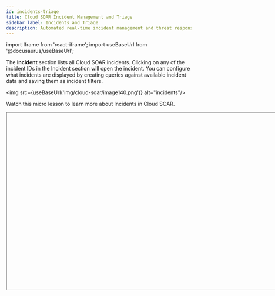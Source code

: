 ```yaml
---
id: incidents-triage
title: Cloud SOAR Incident Management and Triage
sidebar_label: Incidents and Triage
description: Automated real-time incident management and threat response.
---
```


import Iframe from 'react-iframe';
import useBaseUrl from '@docusaurus/useBaseUrl';

The **Incident** section lists all Cloud SOAR incidents. Clicking on any of the incident IDs in the Incident section will open the incident. You can configure what incidents are displayed by creating queries against available incident data and saving them as incident filters.


<img src={useBaseUrl('img/cloud-soar/image140.png')} alt="incidents"/>


Watch this micro lesson to learn more about Incidents in Cloud SOAR.

<Iframe url="https://www.youtube.com/embed/GDWFGJ8JOqA?rel=0"
        width="854px"
        height="480px"
        id="myId"
        className="video-container"
        display="initial"
        position="relative"
        allow="accelerometer; autoplay=1; clipboard-write; encrypted-media; gyroscope; picture-in-picture"
        allowfullscreen
        />

## Filtering Incidents

You can also manipulate what data is to be displayed from the Incident section by adjusting which columns are viewable. The adjust these columns, click on the cogwheel on the top right-side of the screen. This will display a configuration screen that allows you to choose which data is displayed and where on the screen it should be displayed by clicking the + sign next to the selection and then dragging and dropping the selection in the order to be viewed.

<img src={useBaseUrl('img/cloud-soar/image141.png')} alt="Adjust columns" width="800"/>


Once the columns are added and organized, click **Apply** to continue.

From the Incident section you can search, build, and issue queries against existing incidents by simply typing in the search bar at the top of the screen.

<img src={useBaseUrl('img/cloud-soar/image142.png')} alt="Search issues" width="800"/>

Cloud SOAR also provides its you with a command cheat sheet to help build incident filtering queries. To access the cheat sheet, click on the information icon to display the query options.

Once a query or a search is committed, they can be saved for future use by clicking the star icon to the right of the search bar. These saved searches will be stored as tabs just below the search bar.

<img src={useBaseUrl('img/cloud-soar/image145.png')} alt="save query" width="800"/>

Bulk actions may be performed on any incidents in the Incident Overview list. To perform bulk actions on incidents, check the incidents you wish to perform the bulk actions on, then click the three-dot kebab menu in the upper left-hand corner of the screen and select the appropriate bulk action. Bulk actions include:
- Edit
- Close
- Reopen
- Delete
- Restore
- Add Investigator
- Change Owner <br/><img src={useBaseUrl('img/cloud-soar/image146.png')} alt="Bulk actions" width="200"/>

### Add investigators

Investigators are users who are involved in incidents and have access to perform operations on the incidents and view the incident data. To be able to add investigators to incidents, you must be assigned the **Manage Investigators** [Cloud SOAR role capability](/docs/manage/users-roles/roles/role-capabilities/#cloud-soar). 

To add investigators to incidents:

1. Click **Incidents** in the upper left of the Cloud SOAR UI.
1. Check the incidents you want to add investigators to.
1. Click the three-dot kebab menu in the upper left-hand corner of the screen.
1. Select **Add Investigator**.<br/>The **Add Investigator** screen is displayed. <br/><img src={useBaseUrl('img/cloud-soar/cloud-soar-add-investigator.png')} alt="Add Investigator dialog" style={{border: '1px solid gray'}} width="700"/>
1. Select the investigators to add to the selected incidents.
1. In the **Role** column, select the role assigned to the users that you want them to have as investigators. For example, select Analyst, Administrator, or some other role. The roles must have the appropriate Cloud SOAR role capabilities that you want them to have as investigators of the incidents. 
1. Click **Apply**. 

#### View investigators assigned to an incident

1. Click **Incidents** in the upper left of the Cloud SOAR UI.
1. Select an incident. The investigators appear in the **Investigators** widget. <br/><img src={useBaseUrl('img/cloud-soar/cloud-soar-incident-investigators.png')} alt="Investigators widget" style={{border: '1px solid gray'}} width="400"/>
1. To add another investigator to the incident, click the **+** icon in the upper-right of the dialog.
1. To remove an investigator from the incident, hover your mouse over the investigator name and click the trash can icon that appears to the right.
1. To change the role an investigator has for the incident, in the **Role** column select the role assigned to the user that you want them to have as an investigator.

#### Investigator roles

When you add an investigator to an incident, you select the [role assigned to the users](/docs/manage/users-roles/roles/add-remove-users-role/) that you want them to have as an investigator. The selected role must have the appropriate [Cloud SOAR role capabilities](/docs/manage/users-roles/roles/role-capabilities/#cloud-soar) that you want the investigator to have to be able to effectively investigate the incident.

For example, an incident contains sensitive data in the notes section. If you want the investigators on the incident to be able to access the notes data, the investigators you assign to the incident must have the **Note > Access** Cloud SOAR role capability assigned to their role.

:::note
To allow users to access incidents without being added as investigators, assign them the **Incident > Access all** role Cloud SOAR role capability. This privilege is useful for users who need to monitor all incidents.
::: 


## Working with Incidents

Opening an incident from any section of Cloud SOAR will display the Incident Details page. The Incident Details page is composed of three sections: The Incident VIP Section, on the left side of the screen, the Incident Properties section in the center, and the Incident Widgets section to the right side of the screen.

<img src={useBaseUrl('img/cloud-soar/image147.png')} alt="Incident details page" style={{border: '1px solid gray'}} width="800"/>


### Incident VIP section

<img src={useBaseUrl('img/cloud-soar/image148.png')} alt="Incident VIP section" style={{border: '1px solid gray'}} width="300"/>


The Incident VIP Section displays high-level details about a specific incident. You can also take actions such as
add additional investigators or close the incident from this section. To view all available actions, click the vertical ellipsis to the left of the cogwheel. You can change the owner of the incident, change the folder where the incident is housed, export the Incident details via PDF, DOC, or [Custom Report](#custom-reports), and clone or permanently delete the incident.

To customize the details displayed in the Incident VIP Section, click the cogwheel at the top-right of the section. A new screen will be presented which will allow for adding and deleting of incident detail fields. To
add a new field, you will click on the **+** sign next to the field to be added. Once all the desired fields are added, they can easily be rearranged in the desired order by dragging and dropping into place. To remove a field, simply click the **x** next to the field to be removed. Once all the details have been added and are in place, click **Apply**.

### Incident Properties

The Incident Details section contains all the important information that makes up the incident, such as executed Playbooks and incident tasks. This information is divided into four different sections: **Overview**, **Operations**, **Entities**, and **Documentation**.

<img src={useBaseUrl('img/cloud-soar/image149.png')} alt="Incident Overview" style={{border: '1px solid gray'}} width="600"/>

#### Overview

The Incident Overview section contains all the pertinent information for a specific incident such as the severity, SLA counter, and category of alert. This information can be customized in the Custom Fields section of the platform. For more information, see [Custom Fields](#custom-fields).

#### Operations

The Operations section contains all the investigative information for a specific incident and is broken out into the following sections: **War Room**, **playbook**, **Tasks**, and **Notes**.

Watch this micro lesson to learn more about security automation with playbooks.

<Iframe url="https://www.youtube.com/embed/ZGSxFsfyrdIrel=0"
        width="854px"
        height="480px"
        id="myId"
        className="video-container"
        display="initial"
        position="relative"
        allow="accelerometer; autoplay=1; clipboard-write; encrypted-media; gyroscope; picture-in-picture"
        allowfullscreen
        />


#### War Room

All the information related to the incident ongoing are visible in one place in the War Room section. You can quickly view and check all the steps of the analysis, done either manually or by the automation, any entities related to the incident, results of actions performed and notes added during the incident's investigation. Information can be filtered out for the different categories, and by pressing the **+** button, you can add new notes.

<img src={useBaseUrl('img/cloud-soar/war_room.png')} alt="War room" style={{border: '1px solid gray'}} width="800"/>

#### Playbooks

Any playbook that has been applied to an incident can be found under the playbook section. You can quickly view and make any necessary adjustments to the incident's Playbooks as well as add any additional Playbooks that may be required during an incident's investigation.

<img src={useBaseUrl('img/cloud-soar/image150.png')} alt="Playbook option menu" style={{border: '1px solid gray'}} width="800"/>

The playbook option menu can be found at the bottom of the playbook screen. From here, you can re-execute a playbook, export, edit, or expand the existing playbook. If during an incident's investigation it is determined that the type of incident has changed (i.e. phishing incident turns into a ransomware incident) another type of playbook may be needed to correctly remediate an incident. You can add additional Playbooks to the incident by clicking the **+** sign at the top of the playbook screen.

<img src={useBaseUrl('img/cloud-soar/image151.png')} alt="Add playbook" style={{border: '1px solid gray'}} width="800"/>

This will open a new screen that lists all available Playbooks. Either type in the playbook name to use or manually search through all available options and click **Add** when finished.

##### Viewing Playbook Results

The results of a Playbook, either while it is executing or after execution has completed, can be viewed from the playbook section. By clicking the expansion button on the bottom left of the screen will expand the playbook and will display the execution results.

<img src={useBaseUrl('img/cloud-soar/image152.png')} alt="Playbook results" style={{border: '1px solid gray'}} width="800"/>

The results of the playbook can also be viewed as a list by clicking the **List** button next the **+** at the top of the page. The execution path of the playbook will be shown, along with the status of the execution of each action. The execution history of the playbook will be displayed in a tab on the right-hand side of the screen, which can be minimized.

<img src={useBaseUrl('img/cloud-soar/image153.png')} alt="Action details" style={{border: '1px solid gray'}} width="800"/>

To view the details of any individual action, including the results, click on the action node. A new window displaying the action details will be displayed on the left-hand side of the screen. From this view, you can see the status of the action, its configuration, and have the choice to download the JSON results of the action.

<img src={useBaseUrl('img/cloud-soar/image154.png')} alt="Action details" style={{border: '1px solid gray'}} width="500"/>

To view the details of the result, click on the magnifying glass and the action's details window will be displayed. The details section displays the results of the action in table view which you can also filter through by using the details search bar at the top of the screen. For more detailed information, you can switch to the action's JSON results
screen by clicking the **View JSON Results** button next to the action's search bar. The JSON results view displays the full results of the executed action. Because some integrations return large data sets, the table view is designed to show only a select set of attributes. To view the complete results of verbose integrations, the JSON tab should be
used.

<img src={useBaseUrl('img/cloud-soar/image155.png')} alt="Action result" style={{border: '1px solid gray'}} width="500"/>

<img src={useBaseUrl('img/cloud-soar/image156.png')} alt="Action result JSON" style={{border: '1px solid gray'}} width="800"/>


#### Tasks

Cloud SOAR's Tasks section allows incident managers to assign and track tasks which must be completed during an investigation. Tasks may be added from Playbooks or Playbooks, as discussed in previous sections, or manually from the incident's Tasks section.

<img src={useBaseUrl('img/cloud-soar/image157.png')} alt="Tasks" style={{border: '1px solid gray'}} width="800"/>


##### Adding a Task

To add a new Task, click the **+** button at the top-left of the Task list screen. Fill in all required fields and add any additional information necessary under the **Description section** if desired.

The user listed in the **Assigned to** field will be the user responsible for completing the task.

The field titled **Effort** should be the number of hours estimated to complete the Task. As the Task is updated by the Assignee, this field should be changed to reflect the actual number of hours that were required to complete the Task. This number will be used to provide Task Assessment information, discussed in more detail in the Documentation section of this manual.

<img src={useBaseUrl('img/cloud-soar/image158.png')} alt="New task" style={{border: '1px solid gray'}} width="800"/>

##### Working with Tasks

Once a task has been created and assigned, it will appear in the **Home** section of the Main Menu. To view the details of a task click on the task from the **My Operations** section of the screen, or to view a task by its incident, select one or multiple incidents from the task list on the left-side of the screen.

<img src={useBaseUrl('img/cloud-soar/image159.png')} alt="View tasks" style={{border: '1px solid gray'}} width="800"/>

Selecting a task will open the incident where the task was created. This will allow you to review the details of the task and access any automated Playbooks and notes from the incident investigation. Once the incident data has been reviewed investigators can choose to approve, approve and close, or decline a task by clicking the thumbs up, thumbs
down or check mark buttons next to the task's title.

<img src={useBaseUrl('img/cloud-soar/image160.png')} alt="Task selected" style={{border: '1px solid gray'}} width="800"/>


#### Notes

Like the Tasks section, the Notes section contains all notes either automatically created during a playbook's execution or manually created during the incident's investigation. Both sections offer the ability to export and search for different results depending on the operational need.

<img src={useBaseUrl('img/cloud-soar/image161.png')} alt="Notes" style={{border: '1px solid gray'}} width="800"/>


##### Adding a Note

To manually add a note, click the **+** symbol to the left of the search bar and a new configuration screen will appear. Enter the note into the free form text box and click create when finished.

<img src={useBaseUrl('img/cloud-soar/image162.png')} alt="Add note" style={{border: '1px solid gray'}} width="800"/>

## Create a new incident manually

To create an Incident manually, click the **+ Incident** button on the top right-side of the screen.

<img src={useBaseUrl('img/cloud-soar/image125.png')} alt="Incident Overview Screen" style={{border: '1px solid gray'}} width="800"/>


A new configuration box will be displayed that contains fields an investigator can utilize to develop their incident. Not all these fields are mandatory. The ones which are required will have an asterisk (`*`) marked next to it which indicates the field has a dependency within the Cloud SOAR platform. These required fields can have their dependencies and requirements adjusted in the **Custom Fields** section (click the cog icon (<img src={useBaseUrl('img/cloud-soar/cog.png')} alt="cog menu" width="20"/>) > **Customizations** > **Custom Fields**).

<img src={useBaseUrl('img/cloud-soar/image126.png')} alt="New Incident Editor" style={{border: '1px solid gray'}} width="800"/>

One of the most important fields is the **Type** field. This field will dictate which Playbooks will be recommended later on in the configuration process. See **Custom Fields** to modify the variables displayed in the **Type** field.

<img src={useBaseUrl('img/cloud-soar/image127.png')} alt="New Incident Editor" style={{border: '1px solid gray'}} width="800"/>

Once the details page is completed, you will want to assign appropriate Playbooks to be associated with the incident. In addition to adding the playbook to the incident, you can also decide whether they want the playbook to automatically execute upon incident creation by sliding the **Autorun** button to **On**.

<img src={useBaseUrl('img/cloud-soar/image128.png')} alt="New Incident Editor" style={{border: '1px solid gray'}} width="800"/>

### Incident Artifacts

When creating an incident manually, the investigator may already have artifacts that they would like to add to the incident. The Incident Artifact section allows for the manual entry of new artifacts. To add a new artifact click **Add Artifact** and choose what target field to append the data and add its value. Once completed, click **Next**.

<img src={useBaseUrl('img/cloud-soar/image129.png')} alt="Add artifact" style={{border: '1px solid gray'}} width="800"/>

### Parent/Child Relationships

You have the option to create manual Parent/Child relationships between the new incident and any previous incident created in Cloud SOAR. Click the **Advanced** button at the bottom of the screen to select an existing incident to group together.

<img src={useBaseUrl('img/cloud-soar/image130.png')} alt="Incident Relationships" style={{border: '1px solid gray'}} width="800"/>

The final step in manual incident creation is to add an investigator or a group of investigators to the incident. Select an investigator or group from the left side of the screen by double-clicking on their name and the investigator will be added to the investigators pane. Once finished, click **Create**.

### Custom Fields

<img src={useBaseUrl('img/cloud-soar/image46.png')} alt="Fields Configuration Settings" style={{border: '1px solid gray'}} width="800"/>


The Custom Fields section allows you to customize all fields within the Cloud SOAR platform to better suit your environment. All fields are pre-populated by default and can be revised with environment-specific variables by manually creating or updating the fields or by importing a file which is formatted with entries for each line.

To begin defining Cloud SOAR's custom fields, select a Cloud SOAR section from the list on the left-side of the screen to view all available fields. To edit an existing field, select the <img src={useBaseUrl('img/cloud-soar/image47.png')} alt="Edit icon" width="30"/> icon next to the field to be updated, or to add a new field select **+ADD** at the bottom right-side of the screen. A new configuration box will be displayed.

The only attribute of an existing field which cannot be modified once
the field is created is the field Type, such as Text or Date. You can rename internal values but only personal values, which are denoted by having a trash can symbol next to the entry, can be deleted from the section's custom fields.

Each section of Cloud SOAR supports different numbers of custom fields. The Incidents section, for example, supports up to 100 custom fields. The number of custom fields remaining will be displayed next to the section name at the top of the page.

Custom fields added by a user can be renamed or deleted. However, default fields can only be renamed, they cannot be deleted. Although a custom field may be deleted, it will not increase the number of custom fields available. Since the deleted field may contain data that was entered prior to the deletion of the field, the custom field remains reserved.

For each field, a name and a type will always be required. A complete list of field types is listed below. Additional fields will be required or optional depending on the type selected. For example, a text field allows an optional default value to be specified, while a list field provides many additional options.

The Visualization tab allows you to disable the field, specify if the field is used within Incident notifications, and set conditions under which the field is visible. For example, a field can be made visible only if the incident is of a certain type.

The Additional Info tab allows you to provide additional information or context to the field, such as how the field should be used or where the data can be located.

Fields may be reorder in the Custom Fields section to change the order in which they appear on the Cloud SOAR screen. To change the order of the fields, click and hold on the six dots to the far left of the field name, then drag the field to its desired location.

#### Custom Field Types

| Field Type        | Description                                                                                       |
|:------------------|:--------------------------------------------------------------------------------------------------|
| Calculation  | Perform a calculation between two fields or between a field and a static value. |
| Checkbox   | Checkbox. |
| Color Picker  | Interactive color picker to select a color. |
| Date | Date only picker. |
| Date & Time   | Date and time picker. |
| Email Address | Email address available to use in actions which require a email input.    |
| Filename | Filename available to use in actions which require a filename input.   |
| Hash | Hash value available to use in actions which require a hash input.  |
| IP Address    | IP address available to use in actions which require a IP address input.    |
| List   | Dropdown list.  |
| Multi Select List | Multiselect list box.  |
| Numeric Textbox   | Accepting numeric values only.  |
| Tags | One or more user defined tags.  |
| Text | Free text. |
| Time Interval     | Numeric time interval which can be used as a value in another calculated field.  |
| Timezone   | Timezone list dropdown. |
| URL | URL available to use in actions which require a URL input. |
| User Details | User details, such as a user name. Available to use in actions which require a user details input. |

#### Using Custom Fields for SLAs

Custom fields can be used to calculate any number of custom service level agreements (SLAs). This can be achieved using combinations of Date, Date & Time and Time Interval fields.

In the following example, five custom fields have been added to provide information on the status of an organizations Notification SLA. Two of the custom fields require user input:

<img src={useBaseUrl('img/cloud-soar/image50.png')} alt="SLA User Input" style={{border: '1px solid gray'}} width="800"/>


* **Notification SLA Requirement** will be used to store the SLA time interval, such as 5 minutes.
* **Customer Notified** will allow you to enter the date & time the customer was notified.

The remaining three custom fields require no user input and are calculation fields only:

<img src={useBaseUrl('img/cloud-soar/image51.png')} alt="SLA Calculated Fields" style={{border: '1px solid gray'}} width="800"/>

* **Notification Due By** will calculate and display the date & time the notification must be conducted by adding the Notification SLA Requirement field to the Start Time.
* **Notification Time Remaining** will calculate and display time remaining before the notification must be conducted by subtracting the Current Time from the Notification Due By field.
* **Actual Notification Time** will calculate and display actual time taken to notify the customer by subtracting the Start Time from the Customer Notified Time.

These Custom Field settings will appear in the Cloud SOAR Incident screen as follows:           

<img src={useBaseUrl('img/cloud-soar/image52.png')} alt="SLA View" style={{border: '1px solid gray'}} width="400"/>


### Credential Manager - CyberArk Configuration

You can use CyberArk Credential Manager to manage data that will be used in integration resources.

<img src={useBaseUrl('img/cloud-soar/cyberArk1.png')} alt="Integrations" style={{border: '1px solid gray'}} width="600"/>

Using the cogwheel icon on the right in the integrations section, the main section of the CyberArk configuration opens.

<img src={useBaseUrl('img/cloud-soar/CyberArk2.png')} alt="CyberArk configuration" style={{border: '1px solid gray'}} width="400"/>

Here you can set URL and port of the Components server, and the credentials needed to connect to CyberArk. The Enable checkbox can be enabled or disabled later.

If enabled, when you go to open the detail of a integration resource you'll find a new checkbox (**Use CyberArk fields**) at the top already active. If the checkbox on above window is disabled, the checkbox in the resource window will be disabled by default, and it will not be possible to activate it.

<img src={useBaseUrl('img/cloud-soar/CyberArk3.png')} alt="Enable CyberArk fields" style={{border: '1px solid gray'}} width="800"/>

If the checkbox **Use CyberArk fields** is enabled, two new mandatory fields will appear:
* **Account Name** > userName in CyberArk
* **Platform ID** > platformId in CyberArk

Near to the fields there will be the relative toggle that will enable the related field for use on CyberArk.

<img src={useBaseUrl('img/cloud-soar/CyberArk5.png')} alt="CyberArk fields enabled" style={{border: '1px solid gray'}} width="400"/>

In the image above, you can see two custom fields of the resource with their toggles. The first field has been enabled to use CyberArk, while the second not.

Within the CyberArk fields you need to enter the name of the Properties present in the corresponding Platform ID on CyberArk.

:::note Case sensitive
Pay attention to uppercase and lowercase letters.
:::

<img src={useBaseUrl('img/cloud-soar/CyberArk4.png')} alt="Property names" style={{border: '1px solid gray'}} width="400"/>

Through the name of the Properties, (in the above case **MB3**) during the execution of the resource, it will be replaced with the value present on CyberArk for that resource, in our case **84ca4444-9082-40b7-**.

In the fields enabled for CyberArk, in addition to the account properties, you can also recall the value of the CyberArk Account password, to do this, write the word **Password** in the field.

:::important
If the checkbox for CyberArk is enabled for a resource field, the data type allowed for that field will be string only, even if the same field was configured to accept lists, checkboxes, numbers, and more.
:::

**The only property that will be retained is the mandatory nature of the field**.

Values entered in the field not enabled for CyberArk, if previously entered and saved, will be retained if the field becomes enabled for CyberArk. The same is not true otherwise.

If the CyberArk switch is enabled and one switch on the field line is disabled, that CyberArk field value will be saved empty.

<img src={useBaseUrl('img/cloud-soar/CyberArk6.png')} alt="CyberArk fields" style={{border: '1px solid gray'}} width="400"/>


#### Configuring the automation bridge for CyberArk

If you are using CyberArk, you will need to add the following certificates given by CyberArk:
```
**RootCA**new.crt**
**client**new.crt**
**client**new.pem**
```
to the `/opt/automation-bridge/` directory.

**The names must be exactly the same**.


## Triage

The Cloud SOAR Triage module ingests events via the Cloud SOAR API. You can use it
to triage events which may be unverified or have a low confidence level before they are converted to incidents. The Triage module can be completely customized for use cases from financial fraud to network IDS alerts.

### Display Settings

Triage display preferences can be customized from **Settings** > **Customizations** > **Triage**. Triage events can be color coded based on status to easily distinguish them from each other when viewing the list of Triage events.

The name of the module can also be modified from **Triage** to a name of your choosing. The new name will be displayed in all areas of Cloud SOAR, including the menu and logs.

<img src={useBaseUrl('img/cloud-soar/image57.png')} alt="Triage section" style={{border: '1px solid gray'}} width="800"/>


### Field Settings

By default, the Triage module contains two fields, Status and Type. Additional values may be added to the Status field; however, the Type field is directly linked to the Incident Type field and cannot be modified directly. New types must be added from the Incidents section of the Custom Fields page.

Up to 100 custom fields and be created for the Triage module, allowing customization for any use case. To add additional fields, navigate to **Settings > Customizations > Custom Fields** and select Triage Events (or the name of the module if you have renamed it from the default of **Triage**).

To add a new field, click **Add** from the upper right-hand corner and configure the field as desired. Note that to be
able to filter events in the Triage module based on the values of a field, **Use as filter** must be checked in the Visualization tab when adding or modifying a field.

As fields are created, they will be assigned a number starting at `1`, which will be used to identify the field when adding events via the API. The first field added will be identified as `opt_1`, the second as `opt_2`, and so on. Regardless of the ordering of the fields on the screen, these numbers will remain the same. If a field is deleted, the
number will not be reused. For example, if you have defined `opt_1` through `opt_8` and delete the field `opt_8`, the next field added will still become `opt_9`. It is important to remember these field numbers, as they will be used when the API is invoked.

#### Attributes sent from Cloud SIEM

You can ingest Cloud SIEM Insights into Cloud SOAR for incident triage using the `GetInsight` Cloud SOAR API. The following Insight attributes are returned.

When you create an incident from an Insight, you can map the Insight attributes to fields in Cloud SOAR as follows:

| Attribute in Cloud SIEM | Field in Cloud SOAR |
| :-- | :-- |
| `assignee` | `Insight Assignee` (custom field) |
| `created` | `Start time` |
| `description` | `Additional Info` |
| `entity.value` | `Primary Entity` (custom field) |
| `entity.type` | `Entity Type` (custom field) |
| `id` | `Insight ID` (custom field) |
| `involvedEntities[].value` | `Involved Entities` (custom field) |
| `readableId` | `Incident ID` |
| `severity` | `Severity` |
| `status.displayName` | `Status` |
| `tags[]` | `Tags` |

:::note
When creating incidents from Insights, adding additional required attributes to the incident template will result in an error. Only those attributes sent over with Insights can be used as required attributes on the template.
:::

### Working with Events

The Triage module is accessible from the Incidents section by clicking on Triage (or the name of the module if you have renamed it from the default of **Triage**). All events which have not been converted to an Incident will be displayed in a sortable table on the Triage main screen. Events may be sorted by any column values by clicking on the appropriate column.

<img src={useBaseUrl('img/cloud-soar/image58.png')} alt="Events" style={{border: '1px solid gray'}} width="800"/>

The list of events can be filtered by any of the fields listed in the filter section at the top of the Triage main screen.

<img src={useBaseUrl('img/cloud-soar/image181.png')} alt="Filter events" style={{border: '1px solid gray'}} width="100"/>


To view the details of a Triage event, click on the box and arrow icon in the Actions column for the event. If additional information is available, it will be displayed in this Event Details screen.

To begin triaging an event, click on the person icon in the Actions column for the event to **grab** the event. Once an event is grabbed by an analyst, any Playbooks defined for that incident type will be automatically executed and the results will be displayed in the Results section of the Event Details screen. Because all Playbooks for the
specified incident type are automatically executed as soon as the incident is grabbed, it is recommended that separate incident types and Playbooks be created for Triage events.

After triaging the event, the event may be reassigned to another user for further analysis, discarded or converted to an incident. To reassign the event to another user, click on the circular arrow icon in the Actions column for the event. To discard the event, click on the trashcan icon in the Actions column for the event.        

<img src={useBaseUrl('img/cloud-soar/image182.png')} alt="Discard events" style={{border: '1px solid gray'}} width="100"/>

To convert the event to an incident, click **Convert to Incident** in the far right-hand corner of the Event in question. Select the appropriate incident template, owner and label, then click **Save**. The event, including all enrichment information gathered from any Playbooks, will be automatically converted to an incident.

<img src={useBaseUrl('img/cloud-soar/image183.png')} alt="Convert to incident" style={{border: '1px solid gray'}} width="400"/>
